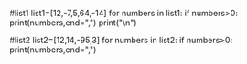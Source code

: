 #list1
list1=[12,-7,5,64,-14]
for numbers in list1:
    if numbers>0:
        print(numbers,end=",")
print("\n")

#list2
list2=[12,14,-95,3]
for numbers in list2:
        if numbers>0:
            print(numbers,end=",")
            
        

